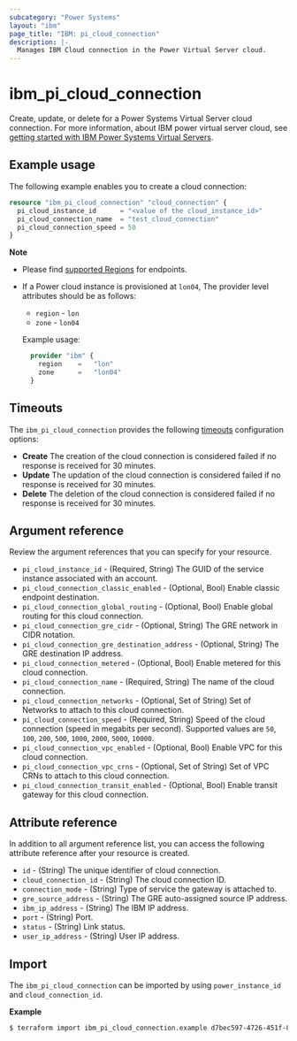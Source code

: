 ```yaml
---
subcategory: "Power Systems"
layout: "ibm"
page_title: "IBM: pi_cloud_connection"
description: |-
  Manages IBM Cloud connection in the Power Virtual Server cloud.
---
```


# ibm_pi_cloud_connection

Create, update, or delete for a Power Systems Virtual Server cloud connection. For more information, about IBM power virtual server cloud, see [getting started with IBM Power Systems Virtual Servers](https://cloud.ibm.com/docs/power-iaas?topic=power-iaas-getting-started).

## Example usage

The following example enables you to create a cloud connection:

```terraform
resource "ibm_pi_cloud_connection" "cloud_connection" {
  pi_cloud_instance_id		= "<value of the cloud_instance_id>"
  pi_cloud_connection_name	= "test_cloud_connection"
  pi_cloud_connection_speed	= 50
}
```

**Note**

- Please find [supported Regions](https://cloud.ibm.com/apidocs/power-cloud#endpoint) for endpoints.
- If a Power cloud instance is provisioned at `lon04`, The provider level attributes should be as follows:

  - `region` - `lon`
  - `zone` - `lon04`

  Example usage:

  ```terraform
    provider "ibm" {
      region    =   "lon"
      zone      =   "lon04"
    }
  ```

## Timeouts

The `ibm_pi_cloud_connection` provides the following [timeouts](https://www.terraform.io/docs/language/resources/syntax.html) configuration options:

- **Create** The creation of the cloud connection is considered failed if no response is received for 30 minutes.
- **Update** The updation of the cloud connection is considered failed if no response is received for 30 minutes.
- **Delete** The deletion of the cloud connection is considered failed if no response is received for 30 minutes.

## Argument reference

Review the argument references that you can specify for your resource.

- `pi_cloud_instance_id` - (Required, String) The GUID of the service instance associated with an account.
- `pi_cloud_connection_classic_enabled` - (Optional, Bool) Enable classic endpoint destination.
- `pi_cloud_connection_global_routing` - (Optional, Bool) Enable global routing for this cloud connection.
- `pi_cloud_connection_gre_cidr` - (Optional, String) The GRE network in CIDR notation.
- `pi_cloud_connection_gre_destination_address` - (Optional, String) The GRE destination IP address.
- `pi_cloud_connection_metered` - (Optional, Bool) Enable metered for this cloud connection.
- `pi_cloud_connection_name` - (Required, String) The name of the cloud connection.
- `pi_cloud_connection_networks` - (Optional, Set of String) Set of Networks to attach to this cloud connection.
- `pi_cloud_connection_speed` - (Required, String) Speed of the cloud connection (speed in megabits per second). Supported values are `50`, `100`, `200`, `500`, `1000`, `2000`, `5000`, `10000`.
- `pi_cloud_connection_vpc_enabled` - (Optional, Bool) Enable VPC for this cloud connection.
- `pi_cloud_connection_vpc_crns` - (Optional, Set of String) Set of VPC CRNs to attach to this cloud connection.
- `pi_cloud_connection_transit_enabled` - (Optional, Bool) Enable transit gateway for this cloud connection.

## Attribute reference

In addition to all argument reference list, you can access the following attribute reference after your resource is created.

- `id` - (String) The unique identifier of cloud connection.
- `cloud_connection_id` - (String) The cloud connection ID.
- `connection_mode` - (String) Type of service the gateway is attached to.
- `gre_source_address` - (String) The GRE auto-assigned source IP address.
- `ibm_ip_address` - (String) The IBM IP address.
- `port` - (String) Port.
- `status` - (String) Link status.
- `user_ip_address` - (String) User IP address.

## Import

The `ibm_pi_cloud_connection` can be imported by using `power_instance_id` and `cloud_connection_id`.

**Example**

```sh
$ terraform import ibm_pi_cloud_connection.example d7bec597-4726-451f-8a63-e62e6f19c32c/cea6651a-bc0a-4438-9f8a-a0770bbf3ebb
```
